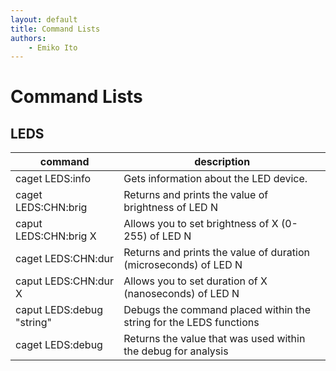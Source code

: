 ```yaml
---
layout: default
title: Command Lists
authors:
    - Emiko Ito
---
```



# Command Lists
## LEDS
| command                   | description                                                        |
| ------------------------- | ------------------------------------------------------------------ |
| caget LEDS:info           | Gets information about the LED device.                             |
| caget LEDS:CHN:brig       | Returns and prints the value of brightness of LED N                |
| caput LEDS:CHN:brig X     | Allows you to set brightness of X (0-255) of LED N                 |
| caget LEDS:CHN:dur        | Returns and prints the value of duration (microseconds) of LED N   |
| caput LEDS:CHN:dur X      | Allows you to set duration of X (nanoseconds) of LED N             |
| caput LEDS:debug "string" | Debugs the command placed within the string for the LEDS functions |
| caget LEDS:debug          | Returns the value that was used within the debug for analysis      |
